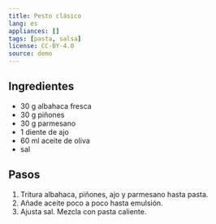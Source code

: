 ```yaml
---
title: Pesto clásico
lang: es
appliances: []
tags: [pasta, salsa]
license: CC-BY-4.0
source: demo
---
```


## Ingredientes
- 30 g albahaca fresca
- 30 g piñones
- 30 g parmesano
- 1 diente de ajo
- 60 ml aceite de oliva
- sal

## Pasos
1. Tritura albahaca, piñones, ajo y parmesano hasta pasta.
2. Añade aceite poco a poco hasta emulsión.
3. Ajusta sal. Mezcla con pasta caliente.
